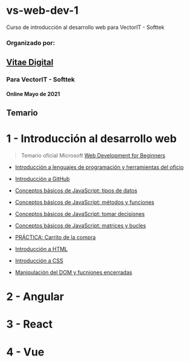 # vs-web-dev-1
Curso de introducción al desarrollo web para VectorIT - Softtek

### Organizado por:

## [Vitae Digital](http://www.vitaedigital.com/)

### Para VectorIT - Softtek

#### Online Mayo de 2021


## Temario

# 1 - Introducción al desarrollo web

> Temario oficial Microsoft [Web Development for Beginners](https://github.com/vs-web-dev-1/Web-Dev-For-Beginners#readme)

- [Introducción a lenguajes de programación y herramientas del oficio](
https://github.com/vs-web-dev-1/Web-Dev-For-Beginners/blob/main/1-getting-started-lessons/1-intro-to-programming-languages/translations/README.es.md#introducci%C3%B3n-a-lenguajes-de-programaci%C3%B3n-y-herramientas-del-oficio)

- [Introducción a GitHub](https://github.com/vs-web-dev-1/Web-Dev-For-Beginners/blob/main/1-getting-started-lessons/2-github-basics/translations/README.es.md#introducci%C3%B3n-a-github)

- [Conceptos básicos de JavaScript: tipos de datos](https://github.com/vs-web-dev-1/Web-Dev-For-Beginners/blob/main/2-js-basics/1-data-types/translations/README.es.md#conceptos-b%C3%A1sicos-de-javascript-tipos-de-datos)

- [Conceptos básicos de JavaScript: métodos y funciones](https://github.com/vs-web-dev-1/Web-Dev-For-Beginners/blob/main/2-js-basics/2-functions-methods/translations/README.es.md)

- [Conceptos básicos de JavaScript: tomar decisiones](https://github.com/vs-web-dev-1/Web-Dev-For-Beginners/blob/main/2-js-basics/3-making-decisions/translations/README.es.md#conceptos-b%C3%A1sicos-de-javascript-tomar-decisiones)

- [Conceptos básicos de JavaScript: matrices y bucles](https://github.com/vs-web-dev-1/Web-Dev-For-Beginners/blob/main/2-js-basics/4-arrays-loops/translations/README.es.md#conceptos-b%C3%A1sicos-de-javascript-matrices-y-bucles)

- [PRÁCTICA:  Carrito de la compra ](https://github.com/vs-web-dev-1/vs-web-dev-1/issues/1)

- [Introducción a HTML](https://github.com/vs-web-dev-1/Web-Dev-For-Beginners/blob/main/3-terrarium/1-intro-to-html/translations/README.es.md#terrarium-project-parte-1-introducci%C3%B3n-a-html)

- [Introducción a CSS](https://github.com/vs-web-dev-1/Web-Dev-For-Beginners/blob/main/3-terrarium/2-intro-to-css/translations/README.es.md#terrarium-project-parte-2-introducci%C3%B3n-a-css)

- [Manipulación del DOM y fucniones encerradas](https://github.com/vs-web-dev-1/Web-Dev-For-Beginners/blob/main/3-terrarium/3-intro-to-DOM-and-closures/translations/README.es.md#terrarium-project-part-3-dom-manipulaci%C3%B3n-y-funciones-encerradas)



# 2 - Angular

# 3 - React

# 4 - Vue

